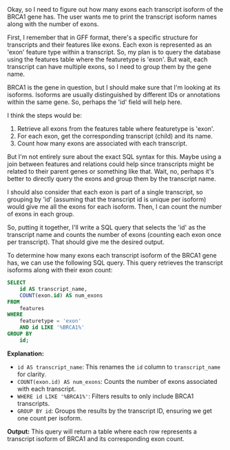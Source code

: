<think>
Okay, so I need to figure out how many exons each transcript isoform of the BRCA1 gene has. The user wants me to print the transcript isoform names along with the number of exons. 

First, I remember that in GFF format, there's a specific structure for transcripts and their features like exons. Each exon is represented as an 'exon' feature type within a transcript. So, my plan is to query the database using the features table where the featuretype is 'exon'. But wait, each transcript can have multiple exons, so I need to group them by the gene name.

BRCA1 is the gene in question, but I should make sure that I'm looking at its isoforms. Isoforms are usually distinguished by different IDs or annotations within the same gene. So, perhaps the 'id' field will help here. 

I think the steps would be:
1. Retrieve all exons from the features table where featuretype is 'exon'.
2. For each exon, get the corresponding transcript (child) and its name.
3. Count how many exons are associated with each transcript.

But I'm not entirely sure about the exact SQL syntax for this. Maybe using a join between features and relations could help since transcripts might be related to their parent genes or something like that. Wait, no, perhaps it's better to directly query the exons and group them by the transcript name.

I should also consider that each exon is part of a single transcript, so grouping by 'id' (assuming that the transcript id is unique per isoform) would give me all the exons for each isoform. Then, I can count the number of exons in each group.

So, putting it together, I'll write a SQL query that selects the 'id' as the transcript name and counts the number of exons (counting each exon once per transcript). That should give me the desired output.
</think>

To determine how many exons each transcript isoform of the BRCA1 gene has, we can use the following SQL query. This query retrieves the transcript isoforms along with their exon count:

```sql
SELECT 
    id AS transcript_name,
    COUNT(exon.id) AS num_exons
FROM 
    features
WHERE 
    featuretype = 'exon'
    AND id LIKE '%BRCA1%'
GROUP BY 
    id;
```

**Explanation:**
- `id AS transcript_name`: This renames the `id` column to `transcript_name` for clarity.
- `COUNT(exon.id) AS num_exons`: Counts the number of exons associated with each transcript.
- `WHERE id LIKE '%BRCA1%'`: Filters results to only include BRCA1 transcripts.
- `GROUP BY id`: Groups the results by the transcript ID, ensuring we get one count per isoform.

**Output:**
This query will return a table where each row represents a transcript isoform of BRCA1 and its corresponding exon count.
